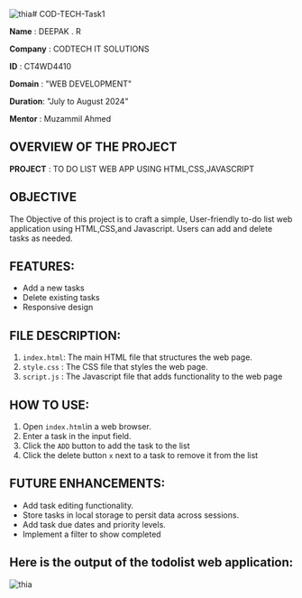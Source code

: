 ![thia](https://github.com/user-attachments/assets/c6faa4f1-1988-4a66-ba01-31925bfe95f9)# COD-TECH-Task1


**Name**    : DEEPAK . R

**Company** : CODTECH IT SOLUTIONS

**ID**      : CT4WD4410

**Domain**  : "WEB DEVELOPMENT"

**Duration**: "July to August 2024"

**Mentor**  :   Muzammil Ahmed

## OVERVIEW OF THE PROJECT

 **PROJECT** : TO DO LIST WEB APP USING HTML,CSS,JAVASCRIPT

## OBJECTIVE
The Objective of this project is to craft a simple, User-friendly to-do list web application using HTML,CSS,and Javascript.
Users can add and delete tasks as needed. 

## FEATURES:
- Add a new tasks
- Delete existing tasks
- Responsive design
 
## FILE DESCRIPTION:
1. `index.html`: The main HTML file that structures the web page.
2. `style.css` :  The CSS file that styles the web page.
3. `script.js` :  The Javascript file that adds functionality to the web page

## HOW TO USE:
1.  Open `index.html`in a web browser.
2. Enter a task in the input field.
3. Click the `ADD` button to add the task to the list
4. Click the delete button `x` next to a task to remove it from the list

## FUTURE ENHANCEMENTS:
- Add task editing functionality.
- Store tasks in local storage to persit data across sessions.
- Add task due dates and priority levels.
- Implement a filter to show completed
 
## Here is the output of the todolist web application:

![thia](https://github.com/user-attachments/assets/08c99d0b-1f2c-4853-a839-612b7c3c8a4d)





